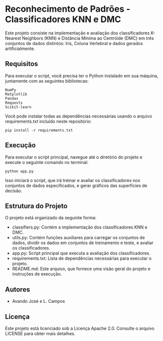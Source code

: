 # Reconhecimento de Padrões - Classificadores KNN e DMC

Este projeto consiste na implementação e avaliação dos classificadores K-Nearest Neighbors (KNN) e Distância Mínima ao Centróide (DMC) em três conjuntos de dados distintos: Iris, Coluna Vertebral e dados gerados artificialmente.

## Requisitos

Para executar o script, você precisa ter o Python instalado em sua máquina, juntamente com as seguintes bibliotecas:

    NumPy
    Matplotlib
    Pandas
    Requests
    Scikit-learn

Você pode instalar todas as dependências necessárias usando o arquivo requirements.txt incluído neste repositório:

    pip install -r requirements.txt

## Execução

Para executar o script principal, navegue até o diretório do projeto e execute o seguinte comando no terminal:

    python app.py

Isso iniciará o script, que irá treinar e avaliar os classificadores nos conjuntos de dados especificados, e gerar gráficos das superfícies de decisão.

## Estrutura do Projeto

O projeto está organizado da seguinte forma:

- classifiers.py: Contém a implementação dos classificadores KNN e DMC.
- utils.py: Contém funções auxiliares para carregar os conjuntos de dados, dividir os dados em conjuntos de treinamento e teste, e avaliar os classificadores.
- app.py: Script principal que executa a avaliação dos classificadores.
- requirements.txt: Lista de dependências necessárias para executar o projeto.
- README.md: Este arquivo, que fornece uma visão geral do projeto e instruções de execução.

## Autores

- Avando José e L. Campos

## Licença

Este projeto está licenciado sob a Licença Apache 2.0. Consulte o arquivo LICENSE para obter mais detalhes.
